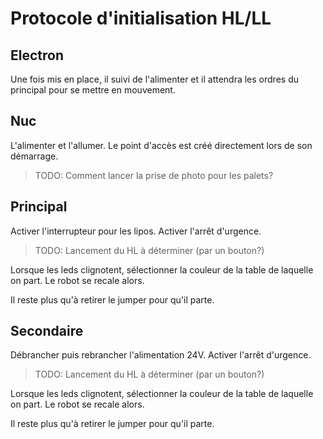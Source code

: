 Protocole d'initialisation HL/LL
========

Electron
---
Une fois mis en place, il suivi de l'alimenter et il attendra les ordres du principal pour se mettre en mouvement.

Nuc
---
L'alimenter et l'allumer. Le point d'accès est créé directement lors de son démarrage.

> TODO: Comment lancer la prise de photo pour les palets?

Principal
----
Activer l'interrupteur pour les lipos. Activer l'arrêt d'urgence.

> TODO: Lancement du HL à déterminer (par un bouton?)

Lorsque les leds clignotent, sélectionner la couleur de la table de laquelle on part.
Le robot se recale alors.

Il reste plus qu'à retirer le jumper pour qu'il parte.

Secondaire
----
Débrancher puis rebrancher l'alimentation 24V. Activer l'arrêt d'urgence.

> TODO: Lancement du HL à déterminer (par un bouton?)

Lorsque les leds clignotent, sélectionner la couleur de la table de laquelle on part.
Le robot se recale alors.

Il reste plus qu'à retirer le jumper pour qu'il parte.

